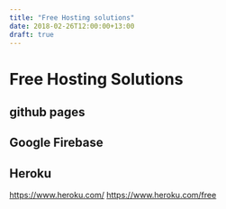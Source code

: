 ```yaml
---
title: "Free Hosting solutions"
date: 2018-02-26T12:00:00+13:00
draft: true
---
```

# Free Hosting Solutions

## github pages

## Google Firebase

## Heroku
https://www.heroku.com/
https://www.heroku.com/free
